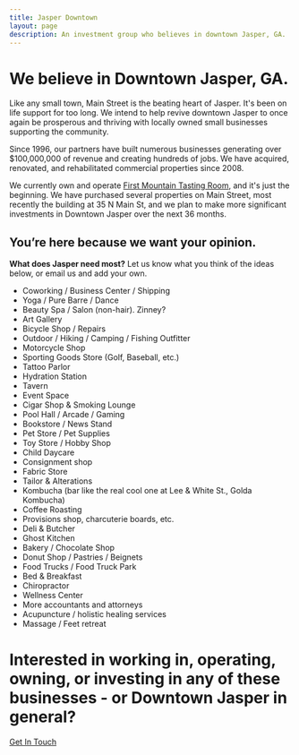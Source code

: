 ```yaml
---
title: Jasper Downtown
layout: page
description: An investment group who believes in downtown Jasper, GA.
---
```


# We believe in Downtown Jasper, GA.

Like any small town, Main Street is the beating heart of Jasper. It's been on life support for too long. We intend to help revive downtown Jasper to once again be prosperous and thriving with locally owned small businesses supporting the community. 

Since 1996, our partners have built numerous businesses generating over $100,000,000 of revenue and creating hundreds of jobs. We have acquired, renovated, and rehabilitated commercial properties since 2008. 

We currently own and operate <a href="https://www.firstmountaintasting.com">First Mountain Tasting Room</a>, and it's just the beginning. We have purchased several properties on Main Street, most recently the building at 35 N Main St, and we plan to make more significant investments in Downtown Jasper over the next 36 months.

## You’re here because we want your opinion. 

**What does Jasper need most?** Let us know what you think of the ideas below, or email us and add your own.

- Coworking / Business Center / Shipping
- Yoga / Pure Barre / Dance
- Beauty Spa / Salon (non-hair). Zinney?
- Art Gallery
- Bicycle Shop / Repairs
- Outdoor / Hiking / Camping / Fishing Outfitter
- Motorcycle Shop 
- Sporting Goods Store (Golf, Baseball, etc.)
- Tattoo Parlor
- Hydration Station
- Tavern
- Event Space
- Cigar Shop & Smoking Lounge
- Pool Hall / Arcade / Gaming
- Bookstore / News Stand
- Pet Store / Pet Supplies
- Toy Store / Hobby Shop
- Child Daycare
- Consignment shop 
- Fabric Store
- Tailor & Alterations 
- Kombucha (bar like the real cool one at Lee & White St., Golda Kombucha)
- Coffee Roasting
- Provisions shop, charcuterie boards, etc.
- Deli & Butcher
- Ghost Kitchen
- Bakery / Chocolate Shop
- Donut Shop / Pastries / Beignets
- Food Trucks / Food Truck Park
- Bed & Breakfast
- Chiropractor
- Wellness Center
- More accountants and attorneys
- Acupuncture / holistic healing services
- Massage / Feet retreat


# Interested in working in, operating, owning, or investing in any of these businesses - or Downtown Jasper in general?

<a href="mailto:ideas@jasperdowntown.com" class="button">Get In Touch</a>

